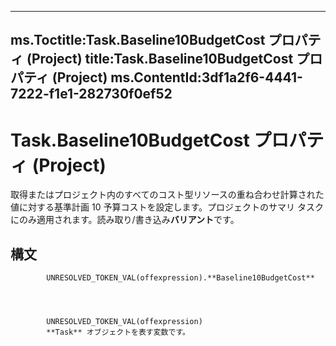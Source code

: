

---
ms.Toctitle:Task.Baseline10BudgetCost プロパティ (Project)
title:Task.Baseline10BudgetCost プロパティ (Project)
ms.ContentId:3df1a2f6-4441-7222-f1e1-282730f0ef52
---
# Task.Baseline10BudgetCost プロパティ (Project)




取得またはプロジェクト内のすべてのコスト型リソースの重ね合わせ計算された値に対する基準計画 10 予算コストを設定します。プロジェクトのサマリ タスクにのみ適用されます。読み取り/書き込み**バリアント**です。

## 構文

            UNRESOLVED_TOKEN_VAL(offexpression).**Baseline10BudgetCost**




            UNRESOLVED_TOKEN_VAL(offexpression)
            **Task** オブジェクトを表す変数です。




